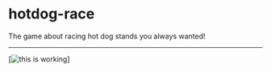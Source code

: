 # hotdog-race
The game about racing hot dog stands you always wanted!

---

[![this is working](https://images-1.discordapp.net/.eJwlyMENwyAMAMBdGABTE4uSbRAgkyqpEXZfVXbvo_e8r_us0-1umE3dAdqhVVbzarIKd88ifPYyD_VVLihmpY6rv00BMWdMGCnSlohCwn_lmJ-E9AghxA2GWBP2r9nZ3T8GdSKy.bcq8qPpUAbzd0FYc80n2pEAQdts)]
